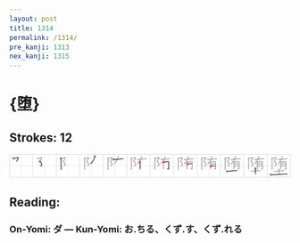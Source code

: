 ```yaml
---
layout: post
title: 1314
permalink: /1314/
pre_kanji: 1313
nex_kanji: 1315
---
```


# {堕}

## Strokes: 12

<div class="stroke"><img src="../images/E5A095.png" /></div>

## Reading:

### On-Yomi: ダ &mdash; Kun-Yomi: お.ちる、くず.す、くず.れる
